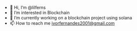 - 👋 Hi, I’m @lilferns
- 👀 I’m interested in Blockchain
- 🌱 I’m currently working on a blockchain project using solana
- 📫 How to reach me ivorfernandes2001@gmail.com

<!---
lilferns/lilferns is a ✨ special ✨ repository because its `README.md` (this file) appears on your GitHub profile.
You can click the Preview link to take a look at your changes.
--->
